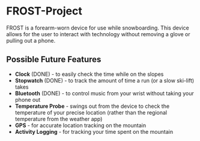 # FROST-Project
FROST is a forearm-worn device for use while snowboarding. This device allows for the user to interact with technology without removing a glove or pulling out a phone.

## Possible Future Features
- **Clock** (DONE) - to easily check the time while on the slopes
- **Stopwatch** (DONE) - to track the amount of time a run (or a slow ski-lift) takes
- **Bluetooth** (DONE) - to control music from your wrist without taking your phone out
- **Temperature Probe** - swings out from the device to check the temperature of your precise location (rather than the regional temperature from the weather app)
- **GPS** - for accurate location tracking on the mountain
- **Activity Logging** - for tracking your time spent on the mountain
